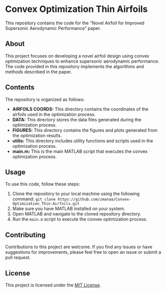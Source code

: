 # Convex Optimization Thin Airfoils

This repository contains the code for the "Novel Airfoil for Improved Supersonic Aerodynamic Performance" paper.

## About

This project focuses on developing a novel airfoil design using convex optimization techniques to enhance supersonic aerodynamic performance. The code provided in this repository implements the algorithms and methods described in the paper.

## Contents

The repository is organized as follows:

- **AIRFOILS COORDS:** This directory contains the coordinates of the airfoils used in the optimization process.
- **DATA:** This directory stores the data files generated during the optimization process.
- **FIGURES:** This directory contains the figures and plots generated from the optimization results.
- **utilis:** This directory includes utility functions and scripts used in the optimization process.
- **main.m:** This is the main MATLAB script that executes the convex optimization process.

## Usage

To use this code, follow these steps:

1. Clone the repository to your local machine using the following command: ```git clone https://github.com/zmanaa/Convex-Optimization_Thin-Airfoils.git```
2. Make sure you have MATLAB installed on your system.
3. Open MATLAB and navigate to the cloned repository directory.
4. Run the `main.m` script to execute the convex optimization process.

## Contributing

Contributions to this project are welcome. If you find any issues or have suggestions for improvements, please feel free to open an issue or submit a pull request.

## License

This project is licensed under the [MIT License](LICENSE).

